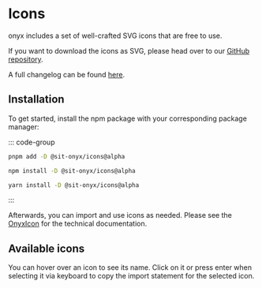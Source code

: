 # Icons

onyx includes a set of well-crafted SVG icons that are free to use.

If you want to download the icons as SVG, please head over to our [GitHub repository](https://github.com/SchwarzIT/onyx/tree/main/packages/icons/src/assets).

A full changelog can be found [here](/development/packages/changelogs/icons).

## Installation

To get started, install the npm package with your corresponding package manager:

::: code-group

```sh [pnpm]
pnpm add -D @sit-onyx/icons@alpha
```

```sh [npm]
npm install -D @sit-onyx/icons@alpha
```

```sh [yarn]
yarn install -D @sit-onyx/icons@alpha
```

:::

Afterwards, you can import and use icons as needed. Please see the [OnyxIcon](https://storybook.onyx.schwarz/?path=/docs/components-icon--docs) for the technical documentation.

## Available icons

You can hover over an icon to see its name. Click on it or press enter when selecting it via keyboard to copy the import statement for the selected icon.

<script lang="ts" setup>
import OnyxIconLibrary from ".vitepress/components/OnyxIconLibrary.vue"
</script>

<OnyxIconLibrary />
